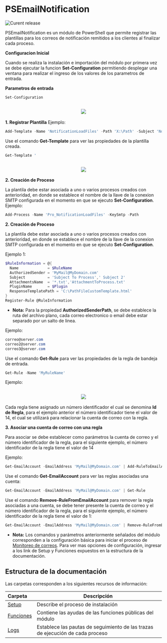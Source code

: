 # PSEmailNotification
![Curent release](https://img.shields.io/badge/Version-1.0.6927.29731-orange.svg)

PSEmailNotification es un módulo de PowerShell que permite registrar las plantillas para los correos de notificación remitidos a los clientes al finalizar cada proceso.

**Configuracion Inicial**

Cuando se realiza la instalación e importación del módulo por primera vez se debe ejecutar la funcion **Set-Configuration** permitiendo desplegar una ventana para realizar el ingreso de los valores de los parametros de entrada.


**Parametros de entrada**
```powershell
Set-Configuration
```
<h2 align="center"><img src="Setup/Configuration.png" /></h2>

**1. Registrar Plantilla**
Ejemplo:
```powershell
Add-Template -Name 'NotificationLoadFiles' -Path 'X:\Path' -Subject 'Notification Load Files'
```

Use el comando **Get-Template** para ver las propiedades de la plantilla creada.

```powershell
Get-Template '
```
<h2 align="center"><img src="Setup/Get Account.png" /></h2>

**2. Creación de Proceso**

La plantila debe estar asociada a uno o varios procesos creados con anterioridad, en donde se establece el nombre de la llave de la conexion SMTP configurada en el momento en que se ejecuto **Set-Configuration**.
Ejemplo:

```powershell
Add-Process -Name 'Pro_NotificationLoadFiles' -KeySmtp -Path
```


**2. Creación de Proceso**

La plantila debe estar asociada a uno o varios procesos creados con anterioridad, en donde se establece el nombre de la llave de la conexion SMTP configurada en el momento en que se ejecuto **Set-Configuration**.

Ejemplo 1:
```powershell
$RuleInformation = @{
  Name             = $RuleName 
  AuthorizedSender = 'MyMail@MyDomain.com'
  Subject          = 'Subject To Process',' Subject 2' 
  AttachmentsName  = '*.txt','AttachmentToProcess.txt' 
  PluginName       = $Plugin
  ResponseTemplatePath = 'C:\PathFileCustomTemplate.html'
}
Register-Rule @RuleInformation
```
- **Nota:**
Para la propiedad **AuthorizedSenderPath**, se debe establece la ruta del archivo plano, cada correo electronico o email debe estar separado por un salto de linea.

Ejemplo:
```powershell
correo@server.com
correo2@server.com
correo3@server.com
```
  
Use el comando **Get-Rule** para ver las propiedades de la regla de bandeja de entrada.

```powershell
Get-Rule -Name 'MyRuleName'
```
Ejemplo:
<h2 align="center"><img src="Setup/Get RuleName.png" /> </h2>

Cada regla tiene asignado un número identificador el cual se denomina **Id de Regla**, para el ejemplo anterior el número identificador tiene el valor de 14, el cual se utilizará para relacionar la cuenta de correo con la regla.

**3. Asociar una cuenta de correo con una regla**

Para asociar se debe establecer como parámetros la cuenta de correo y el número identificador de la regla, para el siguiente ejemplo, el número identificador de la regla tiene el valor de 14

Ejemplo:
```powershell
Get-EmailAccount -EmailAddress 'MyMail@MyDomain.com' | Add-RuleToEmailAccount -IdRule 14
```

Use el comando **Get-EmailAccount** para ver las reglas asociadas una cuenta:
```powershell
Get-EmailAccount -EmailAddress 'MyMail@MyDomain.com' | Get-Rule
```
Use el comando **Remove-RuleFromEmailAccount** para remover la regla asociadas a una cuenta, se debe tener presente la cuenta de correo y el número identificador de la regla, para el siguiente ejemplo, el número identificador de la regla tiene el valor de 1:
```powershell
Get-EmailAccount -EmailAddress 'MyMail@MyDomain.com' | Remove-RuleFromEmailAccount -IdRule 1
```

- **Nota:**
Los comandos y parámetros anteriormente señalados del módulo corresponden a la configuración básica para iniciar el proceso de [Monitoreo de correos](Setup/Monitor-Emails.md). Para ver mas opciones de configuración, ingresar a los link de Setup y Funciones expuestos en la estructura de la documentación.

## Estructura de la documentación
Las carpetas corresponden a los siguientes recursos de información:

| Carpeta  | Descripción  |
|:---|---|
| [Setup](Setup)  | Describe el proceso de instalación|
| [Funciones](Functions)  | Contiene las ayudas de las funciones públicas del módulo|
| [Logs](Logs.md)  | Establece las pautas de seguimiento de las trazas de ejecución de cada proceso|
